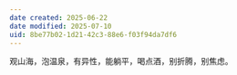 ```yaml
---
date created: 2025-06-22
date modified: 2025-07-10
uid: 8be77b02-1d21-42c3-88e6-f03f94da7df6
---
```


观山海，泡温泉，有异性，能躺平，喝点酒，别折腾，别焦虑。
